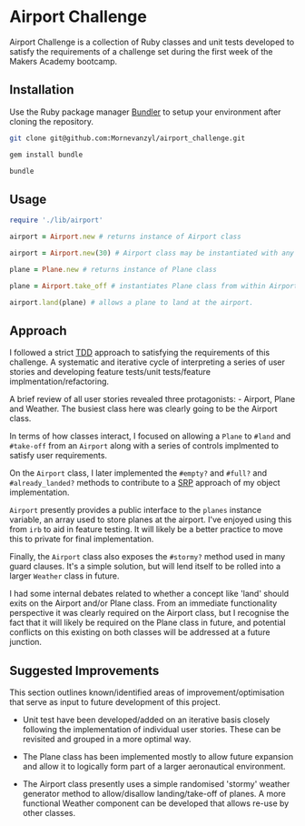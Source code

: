 # Airport Challenge

Airport Challenge is a collection of Ruby classes and unit tests developed to satisfy the requirements of a challenge set during the first week of the Makers Academy bootcamp.

## Installation

Use the Ruby package manager [Bundler](https://bundler.io/) to setup your environment after cloning the repository.

```bash
git clone git@github.com:Mornevanzyl/airport_challenge.git

gem install bundle

bundle
```

## Usage

```ruby
require './lib/airport'

airport = Airport.new # returns instance of Airport class

airport = Airport.new(30) # Airport class may be instantiated with any capacity (maximum number of planes), but will use DEFAULT_CAPACITY of 20 if no argument is recevied at instantiation. 

plane = Plane.new # returns instance of Plane class

plane = Airport.take_off # instantiates Plane class from within Airport class instance.

airport.land(plane) # allows a plane to land at the airport.
```

## Approach
I followed a strict [TDD](https://bit.ly/3q65B8q) approach to satisfying the requirements of this challenge. A systematic and iterative cycle of interpreting a series of user stories and developing feature tests/unit tests/feature implmentation/refactoring.

A brief review of all user stories revealed three protagonists: - Airport, Plane and Weather. The busiest class here was clearly going to be the Airport class.

In terms of how classes interact, I focused on allowing a ```Plane``` to ```#land``` and ```#take-off``` from an ```Airport``` along with a series of controls implmented to satisfy user requirements.

On the ```Airport``` class, I later implemented the ```#empty?``` and ```#full?``` and ```#already_landed?``` methods to contribute to a [SRP](https://bit.ly/2Xrxrzx) approach of my object implementation.

```Airport``` presently provides a public interface to the ```planes``` instance variable, an array used to store planes at the airport. I've enjoyed using this from ```irb``` to aid in feature testing. It will likely be a better practice to move this to private for final implementation.

Finally, the ```Airport``` class also exposes the ```#stormy?``` method used in many guard clauses. It's a simple solution, but will lend itself to be rolled into a larger ```Weather``` class in future.

I had some internal debates related to whether a concept like 'land' should exits on the Airport and/or Plane class. From an immediate functionality perspective it was clearly required on the Airport class, but I recognise the fact that it will likely be required on the Plane class in future, and potential conflicts on this existing on both classes will be addressed at a future junction.

## Suggested Improvements
This section outlines known/identified areas of improvement/optimisation that serve as input to future development of this project.

- Unit test have been developed/added on an iterative basis closely following the implementation of individual user stories. These can be revisited and grouped in a more optimal way.

- The Plane class has been implemented mostly to allow future expansion and allow it to logically form part of a larger aeronautical environment.

- The Airport class presently uses a simple randomised 'stormy' weather generator method to allow/disallow landing/take-off of planes. A more functional Weather component can be developed that allows re-use by other classes.
